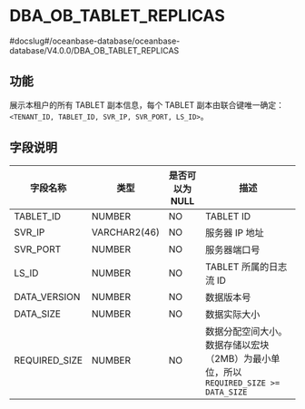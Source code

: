 DBA_OB_TABLET_REPLICAS 
===========================================
#docslug#/oceanbase-database/oceanbase-database/V4.0.0/DBA_OB_TABLET_REPLICAS


功能 
-------------------

展示本租户的所有 TABLET 副本信息，每个 TABLET 副本由联合键唯一确定：`<TENANT_ID, TABLET_ID, SVR_IP, SVR_PORT, LS_ID>`。

字段说明 
----------------------



|     字段名称      |      类型      | 是否可以为 NULL |                             描述                             |
|---------------|--------------|------------|------------------------------------------------------------|
| TABLET_ID     | NUMBER       | NO         | TABLET ID                                                  |
| SVR_IP        | VARCHAR2(46) | NO         | 服务器 IP 地址                                                  |
| SVR_PORT      | NUMBER       | NO         | 服务器端口号                                                     |
| LS_ID         | NUMBER       | NO         | TABLET 所属的日志流 ID                                           |
| DATA_VERSION  | NUMBER       | NO         | 数据版本号                                                      |
| DATA_SIZE     | NUMBER       | NO         | 数据实际大小                                                     |
| REQUIRED_SIZE | NUMBER       | NO         | 数据分配空间大小。数据存储以宏块（2MB）为最小单位，所以 `REQUIRED_SIZE >= DATA_SIZE` |


